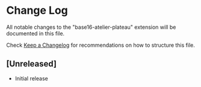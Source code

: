 # Change Log
All notable changes to the "base16-atelier-plateau" extension will be documented in this file.

Check [Keep a Changelog](http://keepachangelog.com/) for recommendations on how to structure this file.

## [Unreleased]
- Initial release
